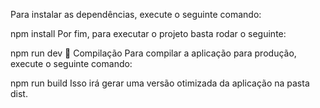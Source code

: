 Para instalar as dependências, execute o seguinte comando:

npm install
Por fim, para executar o projeto basta rodar o seguinte:

npm run dev
🔧 Compilação
Para compilar a aplicação para produção, execute o seguinte comando:

npm run build
Isso irá gerar uma versão otimizada da aplicação na pasta dist.
